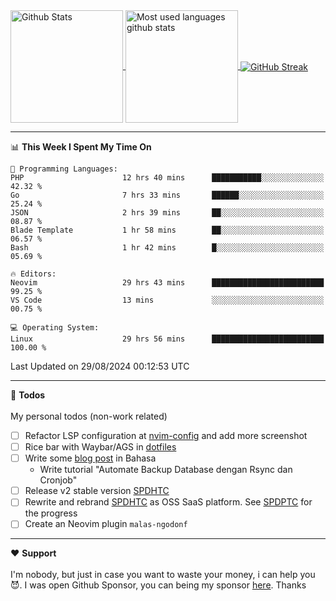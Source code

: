 <a href="https://github.com/anuraghazra/github-readme-stats">
  <img 
        height=180
        align="center" 
        src="https://github-readme-stats.vercel.app/api?username=rizkyilhampra&rank_icon=github&show_icons=true&theme=catppuccin_mocha&hide_border=true&include_all_commits=true&count_private=true&card_width=270" 
        alt="Github Stats" 
    />
</a>
<a href="https://github.com/anuraghazra/github-readme-stats">
  <img 
        height=180
        align="center" 
        src="https://github-readme-stats.vercel.app/api/top-langs/?username=rizkyilhampra&layout=compact&theme=catppuccin_mocha&hide_border=true&langs_count=8" 
        alt="Most used languages github stats" 
    />
</a>
<a href="https://git.io/streak-stats"><img src="https://streak-stats.demolab.com?user=rizkyilhampra&theme=catppuccin-mocha&hide_border=true" align="center" alt="GitHub Streak" /></a>

---

<!--START_SECTION:waka-->
📊 **This Week I Spent My Time On** 

```text
💬 Programming Languages: 
PHP                      12 hrs 40 mins      ███████████░░░░░░░░░░░░░░   42.32 % 
Go                       7 hrs 33 mins       ██████░░░░░░░░░░░░░░░░░░░   25.24 % 
JSON                     2 hrs 39 mins       ██░░░░░░░░░░░░░░░░░░░░░░░   08.87 % 
Blade Template           1 hr 58 mins        ██░░░░░░░░░░░░░░░░░░░░░░░   06.57 % 
Bash                     1 hr 42 mins        █░░░░░░░░░░░░░░░░░░░░░░░░   05.69 % 

🔥 Editors: 
Neovim                   29 hrs 43 mins      █████████████████████████   99.25 % 
VS Code                  13 mins             ░░░░░░░░░░░░░░░░░░░░░░░░░   00.75 % 

💻 Operating System: 
Linux                    29 hrs 56 mins      █████████████████████████   100.00 % 
```


 Last Updated on 29/08/2024 00:12:53 UTC
<!--END_SECTION:waka-->

---

📒 **Todos**
<br>
<br>
My personal todos (non-work related)
- [ ] Refactor LSP configuration at [nvim-config](https://github.com/rizkyilhampra/nvim-config) and add more screenshot
- [ ] Rice bar with Waybar/AGS in [dotfiles](https://github.com/rizkyilhampra/dotfilesv2)
- [ ] Write some [blog post](https://github.com/rizkyilhampra/rizkyilhampra.github.io) in Bahasa
  - Write tutorial "Automate Backup Database dengan Rsync dan Cronjob"
- [ ] Release v2 stable version [SPDHTC](https://github.com/rizkyilhampra/spdhtc)
- [ ] Rewrite and rebrand [SPDHTC](https://github.com/rizkyilhampra/spdhtc) as OSS SaaS platform. See [SPDPTC](https://github.com/SPDPTC/SPDPTC) for the progress
- [ ] Create an Neovim plugin `malas-ngodonf`

---

♥️  **Support**
<br>
<br>
I'm nobody, but just in case you want to waste your money, i can help you 😈. I was open Github Sponsor, you can being my sponsor [here](https://github.com/sponsors/rizkyilhampra). Thanks
